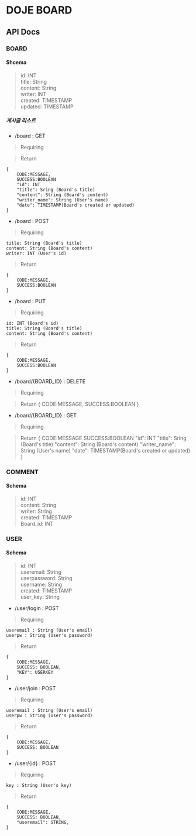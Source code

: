 # DOJE BOARD


## API Docs 

### BOARD

#### Shcema
> id: INT <br>
> title: String <br>
> content: String <br>
> writer: INT <br>
> created: TIMESTAMP <br>
> updated: TIMESTAMP


##### 게시글 리스트
* /board : GET

> Requiring
   

> Return

	{
		CODE:MESSAGE,
		SUCCESS:BOOLEAN
		"id": INT
		"title": Sring (Board's title)
		"content": String (Board's content)
		"writer_name": String (User's name)
		"date": TIMESTAMP(Board's created or updated)
	}

* /board : POST

> Requiring
   
	title: String (Board's title)
	content: String (Board's content)
	writer: INT (User's id)

> Return

	{
		CODE:MESSAGE,
		SUCCESS:BOOLEAN
	}

* /board : PUT

> Requiring
   
	id: INT (Board's id)
	title: String (Board's title)
	content: String (Board's content)

> Return

	{
		CODE:MESSAGE,
		SUCCESS:BOOLEAN
	}

* /board/{BOARD_ID} : DELETE

> Requiring

> Return
	{
		CODE:MESSAGE,
		SUCCESS:BOOLEAN
	}

* /board/{BOARD_ID} : GET

> Requiring
	
> Return
	{
		CODE:MESSAGE
		SUCCESS:BOOLEAN
		"id": INT
		"title": Sring (Board's title)
		"content": String (Board's content)
		"writer_name": String (User's name)
		"date": TIMESTAMP(Board's created or updated)
	}


### COMMENT

#### Schema
> id: INT <br>
> content: String <br>
> writer: String <br>
> created: TIMESTAMP <br>
> Board_id: INT <br>

### USER 

#### Schema
> id: INT <br>
> useremail:  String <br>
> userpassword: String <br>
> username: String <br>
> created: TIMESTAMP <br>
> user_key: String <br>


* /user/login : POST

> Requiring

    useremail : String (User's email)
    userpw : String (User's password)
    
> Return

	{
		CODE:MESSAGE,
		SUCCESS: BOOLEAN,
		"KEY": USERKEY
	}

* /user/join : POST

> Requiring

    useremail : String (User's email)
    userpw : String (User's password)
    
> Return

	{
		CODE:MESSAGE,
		SUCCESS: BOOLEAN
	}

* /user/{id} : POST

> Requiring

    key : String (User's key)
    
    
> Return

	{
		CODE:MESSAGE,
		SUCCESS: BOOLEAN,
		"useremail": STRING,
	}